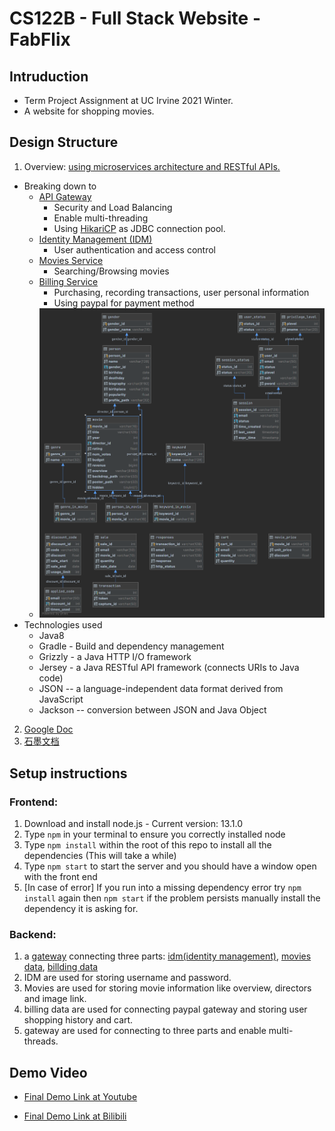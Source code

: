 # CS122B - Full Stack Website - FabFlix

## Intruduction
+ Term Project Assignment at UC Irvine 2021 Winter.
+ A website for shopping movies.

## Design Structure
  1. Overview: [using microservices architecture and RESTful APIs.](https://blog.dreamfactory.com/restful-api-and-microservices-the-differences-and-how-they-work-together/)
  + Breaking down to 
    + [API Gateway](https://github.com/chengyu2000311/FabFlixGateway)
        + Security and Load Balancing
        + Enable multi-threading
        + Using [HikariCP](https://github.com/brettwooldridge/HikariCP) as JDBC connection pool.
    + [Identity Management (IDM)](https://github.com/chengyu2000311/FabFlixIDM)
        + User authentication and access control
    + [Movies Service](https://github.com/chengyu2000311/FabFlixMovies)
        + Searching/Browsing movies
    + [Billing Service](https://github.com/chengyu2000311/FabFlixBilling)
        + Purchasing, recording transactions, user personal information
        + Using paypal for payment method
    + ![Diagrams](https://github.com/chengyu2000311/FabFlix/blob/main/visualize.png)
  + Technologies used
    + Java8
    + Gradle - Build and dependency management
    + Grizzly - a Java HTTP I/O framework
    + Jersey - a Java RESTful API framework (connects URIs to Java code)
    + JSON -- a language-independent data format derived from JavaScript
    + Jackson -- conversion between JSON and Java Object

  2. [Google Doc](https://docs.google.com/document/d/1yt_3F2Ka9OV3MDTRujEvXzsVgx5XhJJOEirQlSzVoHQ/edit?usp=sharing)
  3. [石墨文档](https://shimo.im/docs/w6cwWGrgkTQDTkkx/)

## Setup instructions

### Frontend:
  1. Download and install node.js - Current version: 13.1.0
  2. Type `npm` in your terminal to ensure you correctly installed node
  3. Type `npm install` within the root of this repo to install all the dependencies (This will take a while)
  4. Type `npm start` to start the server and you should have a window open with the front end
  5. [In case of error] If you run into a missing dependency error try `npm install` again then `npm start` if the problem persists manually install the dependency it is asking for.
### Backend:
  1. a [gateway](https://github.com/chengyu2000311/FabFlixGateway) connecting three parts: [idm(identity management)](https://github.com/chengyu2000311/FabFlixIDM), [movies data](https://github.com/chengyu2000311/FabFlixMovies), [billding data](https://github.com/chengyu2000311/FabFlixBilling)
  2. IDM are used for storing username and password.
  3. Movies are used for storing movie information like overview, directors and image link.
  4. billing data are used for connecting paypal gateway and storing user shopping history and cart.
  5. gateway are used for connecting to three parts and enable multi-threads.


## Demo Video

+ [Final Demo Link at Youtube](https://youtu.be/TU5BG0LFPAQ)

+ [Final Demo Link at Bilibili](https://www.bilibili.com/video/BV17y4y1E7dC)
